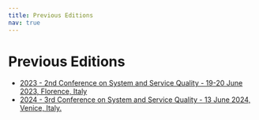 ```yaml
---
title: Previous Editions
nav: true
---
```


# Previous Editions
- [2023 - 2nd Conference on System and Service Quality - 19-20 June 2023, Florence, Italy](2023)
- [2024 - 3rd Conference on System and Service Quality - 13 June 2024, Venice, Italy.](2024)

